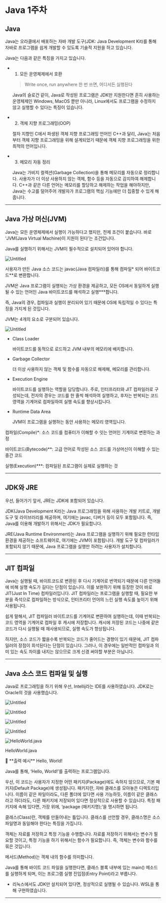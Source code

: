 # Java 1주차

## Java

Java는 오라클에서 배포하는 자바 개발 도구(JDK: Java Development Kit)를 통해 자바로 프로그램을 쉽게 개발할 수 있도록 기술적 지원을 하고 있습니다. 

Java는 다음과 같은 특징을 가지고 있습니다.

- 1. 모든 운영체제에서 호환
    
    > Write once, run anywhere
    한 번 쓰면, 어디서든 실행된다
    > 
    
    Java의 슬로건 같이, Java로 작성된 프로그램은 JDK만 지원한다면 흔히 사용하는 운영체제인 Windows, MacOS 뿐만 아니라, Linux에서도 프로그램을 수정하지 않고 실행할 수 있다는 특징이 있습니다. 
    
- 2. 객체 지향 프로그래밍(OOP)
    
    절차 지향인 C에서 파생된 객체 지향 프로그래밍 언어인 C++과 달리, Java는 처음부터 객체 지향 프로그래밍을 위해 설계되었기 때문에 객체 지향 프로그래밍을 위한 최적의 언어입니다.
    
- 3. 메모리 자동 정리
    
    Java는 가비지 컬렉션(Garbage Collection)을 통해 메모리를 자동으로 정리합니다. 사용자가 더 이상 사용하지 않는 객체, 함수 등을 자동으로 감지하여 해제합니다. C++과 같은 다른 언어는 메모리를 할당하고 해제하는 작업을 해야하지만, Java는 수고를 덜어주어 개발자가 프로그램의 핵심 기능에만 더 집중할 수 있게 해줍니다.
    

---

## Java 가상 머신(JVM)

Java는 모든 운영체제에서 실행이 가능하다고 했지만, 전제 조건이 붙습니다. 바로 ‘JVM(Java Virtual Machine)이 지원이 된다’는 조건입니다.

Java를 실행하기 위해서는 JVM이 필수적으로 설치되어 있어야 합니다.

![Untitled](Java%201%E1%84%8C%E1%85%AE%E1%84%8E%E1%85%A1%20765372f0dfd6464581e0ab7568b7a168/Untitled.png)

사용자가 만든 Java 소스 코드는 javac(Java 컴파일러)를 통해 컴파일* 되어 바이트코드**로 변환합니다.

JVM은 Java 프로그램이 실행되는 가상 환경을 제공하고, 모든 OS에서 동일하게 실행될 수 있는 언어인 Java 바이트코드를 해석하고 실행***합니다.

즉, Java의 경우, 컴파일과 실행이 분리되어 있기 때문에 OS에 독립적일 수 있다는 특징을 가지게 된 것입니다.

JVM는 4개의 요소로 구분되어 있습니다.

![Untitled](Java%201%E1%84%8C%E1%85%AE%E1%84%8E%E1%85%A1%20765372f0dfd6464581e0ab7568b7a168/Untitled%201.png)

- Class Loader
    
    바이트코드를 동적으로 로드하고 JVM 내부의 메모리에 배치합니다.
    
- Garbage Collector
    
    더 이상 사용하지 않는 객체 및 함수를 자동으로 해제해, 메모리를 관리합니다.
    
- Execution Engine
    
    바이트코드를 실행하는 역할을 담당합니다. 주로, 인터프리터와 JIT 컴파일러로 구성되는데, 전자의 경우는 코드를 한 줄씩 해석하여 실행하고, 후자는 반복되는 코드 영역을 기계어로 컴파일하여 실행 속도를 향상시킵니다.
    
- Runtime Data Area
    
    JVM이 프로그램을 실행하는 동안 사용하는 메모리 영역입니다.
    

컴파일(Compile)*: 소스 코드를 컴퓨터가 이해할 수 잇는 언어인 기계어로 변환하는 과정

바이트코드(Bytecode)**: 고급 언어로 작성된 소스 코드를 가상머신이 이해할 수 있는 중간 코드

실행(Execution)***: 컴파일된 프로그램이 실제로 실행하는 것

---

## JDK와 JRE

우선, 들어가기 앞서, JRE는 JDK에 포함되어 있습니다. 

JDK(Java Development Kit)는 Java 프로그래밍을 위해 사용하는 개발 키트로, 개발 도구 및 라이브러리를 제공하며, 여기에는 javac, 디버거 등이 모두 포함됩니다. 즉, Java를 이용해 개발하기 위해서는 JDK가 필요합니다.

JRE(Java Runtime Environment)는 Java 프로그램을 실행하기 위해 필요한 런타임 환경을 제공하는 소프트웨어로, 여기에는 JVM이 포함됩니다. 개발 도구 및 컴파일러가 포함되지 않기 때문에, Java 프로그램을 실행만 하려는 사용자가 설치합니다.

---

## JIT 컴파일

Java는 실행될 때, 바이트코드로 변환된 후 다시 기계어로 번역되기 때문에 다른 언어들에 비해 실행 속도가 길다는 단점이 있습니다. 이를 보완하기 위해 등장한 것이 바로 JIT(Just In Time) 컴파일러입니다. JIT 컴파일러는 프로그램을 실행할 때, 필요한 부분을 즉석으로 컴파일하는 방식으로, 인터프리터 언어의 느린 실행 속도를 높이기 위해 사용됩니다.

쉽게 말해서, JIT 컴파일러 바이트코드를 기계어로 변환하여 실행하는데, 이때 반복되는 코드 영역을 기계어로 컴파일 후 캐시에 저장합니다. 캐시에 저장된 코드는 나중에 같은 코드가 다시 실행될 때 재사용되므로, 실행 속도가 향상됩니다.

하지만, 소스 코드가 짧을수록 반복되는 코드가 줄어드는 경향이 있기 때문에, JIT 컴파일러의 장점이 희석된다는 단점이 있습니다. 그러나, 이 경우에는 일반적인 컴파일과 의미 있는 속도 차이를 내지는 않으므로 크게 신경 써야할 부분은 아닙니다.

---

## Java 소스 코드 컴파일 및 실행

Java로 프로그래밍을 하기 위해 우선, Intellij라는 IDE를 사용하였습니다. JDK로는 Oracle의 것을 사용했습니다.

![Untitled](Java%201%E1%84%8C%E1%85%AE%E1%84%8E%E1%85%A1%20765372f0dfd6464581e0ab7568b7a168/Untitled%202.png)

![Untitled](Java%201%E1%84%8C%E1%85%AE%E1%84%8E%E1%85%A1%20765372f0dfd6464581e0ab7568b7a168/Untitled%203.png)

![Untitled](Java%201%E1%84%8C%E1%85%AE%E1%84%8E%E1%85%A1%20765372f0dfd6464581e0ab7568b7a168/Untitled%204.png)

![Untitled](Java%201%E1%84%8C%E1%85%AE%E1%84%8E%E1%85%A1%20765372f0dfd6464581e0ab7568b7a168/Untitled%205.png)

![HelloWorld.java](Java%201%E1%84%8C%E1%85%AE%E1%84%8E%E1%85%A1%20765372f0dfd6464581e0ab7568b7a168/Untitled%206.png)

HelloWorld.java

<aside>
📢 **출력 예시**
Hello, World!

</aside>

Java를 통해, ‘Hello, World!’를 출력하는 프로그램입니다.

우선, 이 코드는 사용자가 지정한 어떤 패키지(Package)에도 속하지 않으므로, 기본 패키지(Default Package)에 생성됩니다. 패키지란, 자바 클래스를 모아놓은 디렉토리입니다. 이름이 같은 파일이라도, 다른 폴더에 있다면 사용 가능하듯, 이름이 같은 클래스라고 하더라도, 다른 패키지에 저장되어 있다면 정상적으로 사용할 수 있습니다. 특정 패키지에 속해 있다면, 가장 위에, ‘package (패키지명);’을 명시하면 됩니다.

클래스(Class)란, 객체를 만들어내는 틀입니다. 클래스를 선언할 경우, 클래스명은 소스 파일명과 동일해야 한다는 특징을 가집니다.

객체는 자료를 저장하고 특정 기능을 수행합니다. 자료를 저장하기 위해서는 변수가 필요할 것이고, 특정 기능을 하기 위해서는 함수가 필요합니다. 즉, 객체는 변수와 함수를 묶은 것입니다.

메서드(Method)는 객체 내의 함수를 의미합니다.

Java를 통해 바이트 코드 파일을 실행한다면, 클래스 블록 내부에 있는 main() 메소드를 실행하게 되며, 이는 프로그램 실행 진입점(Entry Point)라고 부릅니다.

- 리눅스에서도 JDK만 설치되어 있다면, 정상적으로 실행될 수 있습니다. WSL을 통해 구현하였습니다.

---

##